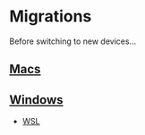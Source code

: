 # Migrations
Before switching to new devices...


## [Macs](./macs.md)

## [Windows](./windows)

- [WSL](./windows/wsl.md)
